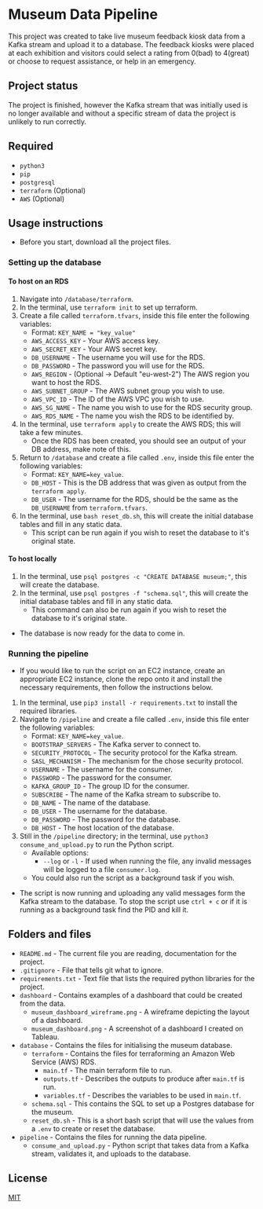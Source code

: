 # Museum Data Pipeline

This project was created to take live museum feedback kiosk data from a Kafka stream and upload it to a database. The feedback kiosks were placed at each exhibition and visitors could select a rating from 0(bad) to 4(great) or choose to request assistance, or help in an emergency.

## Project status

The project is finished, however the Kafka stream that was initially used is no longer available and without a specific stream of data the project is unlikely to run correctly.

## Required

- `python3`
- `pip`
- `postgresql`
- `terraform` (Optional)
- `AWS` (Optional)

## Usage instructions

- Before you start, download all the project files.

### Setting up the database

#### To host on an RDS

1. Navigate into `/database/terraform`.
2. In the terminal, use `terraform init` to set up terraform.
2. Create a file called `terraform.tfvars`, inside this file enter the following variables:
    - Format: `KEY_NAME = "key_value"`
    - `AWS_ACCESS_KEY` - Your AWS access key.
    - `AWS_SECRET_KEY` - Your AWS secret key.
    - `DB_USERNAME` - The username you will use for the RDS.
    - `DB_PASSWORD` - The password you will use for the RDS.
    - `AWS_REGION` - (Optional -> Default "eu-west-2") The AWS region you want to host the RDS.
    - `AWS_SUBNET_GROUP` - The AWS subnet group you wish to use.
    - `AWS_VPC_ID` - The ID of the AWS VPC you wish to use.
    - `AWS_SG_NAME` - The name you wish to use for the RDS security group.
    - `AWS_RDS_NAME` - The name you wish the RDS to be identified by.
4. In the terminal, use `terraform apply` to create the AWS RDS; this will take a few minutes.
    - Once the RDS has been created, you should see an output of your DB address, make note of this.
5. Return to `/database` and create a file called `.env`, inside this file enter the following variables:
    - Format: `KEY_NAME=key_value`.
    - `DB_HOST` - This is the DB address that was given as output from the `terraform apply`.
    - `DB_USER` - The username for the RDS, should be the same as the `DB_USERNAME` from `terraform.tfvars`.
6. In the terminal, use `bash reset_db.sh`, this will create the initial database tables and fill in any static data.
    - This script can be run again if you wish to reset the database to it's original state.

#### To host locally

1. In the terminal, use `psql postgres -c "CREATE DATABASE museum;"`, this will create the database.
2. In the terminal, use `psql postgres -f "schema.sql"`, this will create the initial database tables and fill in any static data.
    - This command can also be run again if you wish to reset the database to it's original state.

- The database is now ready for the data to come in.

### Running the pipeline

- If you would like to run the script on an EC2 instance, create an appropriate EC2 instance, clone the repo onto it and install the necessary requirements, then follow the instructions below.

1. In the terminal, use `pip3 install -r requirements.txt` to install the required libraries.
2. Navigate to `/pipeline` and create a file called `.env`, inside this file enter the following variables:
    - Format: `KEY_NAME=key_value`.
    - `BOOTSTRAP_SERVERS` - The Kafka server to connect to.
    - `SECURITY_PROTOCOL` - The security protocol for the Kafka stream.
    - `SASL_MECHANISM` - The mechanism for the chose security protocol.
    - `USERNAME` - The username for the consumer.
    - `PASSWORD` - The password for the consumer.
    - `KAFKA_GROUP_ID` - The group ID for the consumer.
    - `SUBSCRIBE` - The name of the Kafka stream to subscribe to.
    - `DB_NAME` - The name of the database.
    - `DB_USER` - The username for the database.
    - `DB_PASSWORD` - The password for the database.
    - `DB_HOST` - The host location of the database.
3. Still in the `/pipeline` directory; in the terminal, use `python3 consume_and_upload.py` to run the Python script.
    - Available options: 
        - `--log` or `-l` - If used when running the file, any invalid messages will be logged to a file `consumer.log`.
    - You could also run the script as a background task if you wish.

- The script is now running and uploading any valid messages form the Kafka stream to the database. To stop the script use `ctrl + c` or if it is running as a background task find the PID and kill it.

## Folders and files

- `README.md` - The current file you are reading, documentation for the project.
- `.gitignore` - File that tells git what to ignore.
- `requirements.txt` - Text file that lists the required python libraries for the project.
- `dashboard` - Contains examples of a dashboard that could be created from the data.
    - `museum_dashboard_wireframe.png` - A wireframe depicting the layout of a dashboard.
    - `museum_dashboard.png` - A screenshot of a dashboard I created on Tableau.
- `database` - Contains the files for initialising the museum database.
    - `terraform` - Contains the files for terraforming an Amazon Web Service (AWS) RDS.
        - `main.tf` - The main terraform file to run.
        - `outputs.tf` - Describes the outputs to produce after `main.tf` is run.
        - `variables.tf` - Describes the variables to be used in `main.tf`.
    - `schema.sql` - This contains the SQL to set up a Postgres database for the museum.
    - `reset_db.sh` - This is a short bash script that will use the values from a `.env` to create or reset the database.
- `pipeline` - Contains the files for running the data pipeline.
    - `consume_and_upload.py` - Python script that takes data from a Kafka stream, validates it, and uploads to the database.

## License

[MIT](https://choosealicense.com/licenses/mit/)
